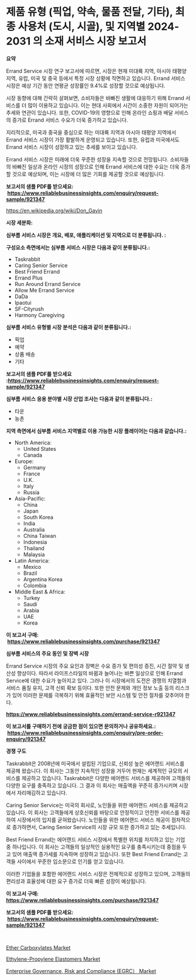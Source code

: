 <p><h1>제품 유형 (픽업, 약속, 물품 전달, 기타), 최종 사용처 (도시, 시골), 및 지역별 2024-2031 의 소재 서비스 시장 보고서</h1></p><p><strong>요약</strong></p>
<p><p>Errand Service 시장 연구 보고서에 따르면, 시장은 현재 미대륙 지역, 아시아 태평양 지역, 유럽, 미국 및 중국 등에서 특정 시장 상황에 직면하고 있습니다. Errand 서비스 시장은 예상 기간 동안 연평균 성장률인 9.4%로 성장할 것으로 예상됩니다.</p><p>시장 동향에 대해 간략히 살펴보면, 소비자들은 바빠진 생활에 대응하기 위해 Errand 서비스를 더 많이 이용하고 있습니다. 이는 현대 사회에서 시간이 소중한 자원이 되어가는 추세와 연관이 있습니다. 또한, COVID-19의 영향으로 인해 온라인 쇼핑과 배달 서비스의 증가로 Errand 서비스 수요가 더욱 증가하고 있습니다.</p><p>지리적으로, 미국과 중국을 중심으로 하는 미대륙 지역과 아시아 태평양 지역에서 Errand 서비스 시장이 가장 활발하게 운영되고 있습니다. 또한, 유럽과 미국에서도 Errand 서비스 시장이 성장하고 있는 추세를 보이고 있습니다.</p><p>Errand 서비스 시장은 미래에 더욱 꾸준한 성장을 지속할 것으로 전망됩니다. 소비자들의 바빠진 일상과 온라인 시장의 성장으로 인해 Errand 서비스에 대한 수요는 더욱 증가할 것으로 예상되며, 이는 시장에 더 많은 기회를 제공할 것으로 예상됩니다.</p></p>
<p><strong>보고서의 샘플 PDF를 받으세요: &nbsp;<a href="https://www.reliablebusinessinsights.com/enquiry/request-sample/921347">https://www.reliablebusinessinsights.com/enquiry/request-sample/921347</a></strong></p>
<p><a href="https://en.wikipedia.org/wiki/Don_Gavin">https://en.wikipedia.org/wiki/Don_Gavin</a></p>
<p><strong>시장 세분화:</strong></p>
<p><strong> 심부름 서비스 시장은 개요, 배포, 애플리케이션 및 지역으로 더 분류됩니다. :</strong></p>
<p><strong>구성요소 측면에서는 심부름 서비스 시장은 다음과 같이 분류됩니다.:</strong></p>
<p><ul><li>Taskrabbit</li><li>Caring Senior Service</li><li>Best Friend Errand</li><li>Errand Plus</li><li>Run Around Errand Service</li><li>Allow Me Errand Service</li><li>DaDa</li><li>Ipaotui</li><li>SF-Cityrush</li><li>Harmony Caregiving</li></ul></p>
<p><strong> 심부름 서비스 유형별 시장 분석은 다음과 같이 분류됩니다.:</strong></p>
<p><ul><li>픽업</li><li>예약</li><li>상품 배송</li><li>기타</li></ul></p>
<p><strong>보고서의 샘플 PDF를 받으세요 :<a href="https://www.reliablebusinessinsights.com/enquiry/request-sample/921347">https://www.reliablebusinessinsights.com/enquiry/request-sample/921347</a></strong></p>
<p><strong> 심부름 서비스 응용 분야별 시장 산업 조사는 다음과 같이 분류됩니다.:</strong></p>
<p><ul><li>타운</li><li>농촌</li></ul></p>
<p><strong>지역 측면에서 심부름 서비스 지역별로 이용 가능한 시장 플레이어는 다음과 같습니다.:</strong></p>
<p><ul>
    <li>
        North America:
        <ul>
            <li>United States</li>
            <li>Canada</li>
        </ul>
    </li>
    <li>
        Europe:
        <ul>
            <li>Germany</li>
            <li>France</li>
            <li>U.K.</li>
            <li>Italy</li>
            <li>Russia</li>
        </ul>
    </li>
    <li>
        Asia-Pacific:
        <ul>
            <li>China</li>
            <li>Japan</li>
            <li>South Korea</li>
            <li>India</li>
            <li>Australia</li>
            <li>China Taiwan</li>
            <li>Indonesia</li>
            <li>Thailand</li>
            <li>Malaysia</li>
        </ul>
    </li>
    <li>
        Latin America:
        <ul>
            <li>Mexico</li>
            <li>Brazil</li>
            <li>Argentina Korea</li>
            <li>Colombia</li>
        </ul>
    </li>
    <li>
        Middle East & Africa:
        <ul>
            <li>Turkey</li>
            <li>Saudi</li>
            <li>Arabia</li>
            <li>UAE</li>
            <li>Korea</li>
        </ul>
    </li>
    </ul></p>
<p><strong>이 보고서 구매: &nbsp;<a href="https://www.reliablebusinessinsights.com/purchase/921347">https://www.reliablebusinessinsights.com/purchase/921347</a></strong></p>
<p><strong>심부름 서비스의 주요 동인 및 장벽 시장</strong></p>
<p><p>Errand Service 시장의 주요 요인과 장벽은 수요 증가 및 편의성 증진, 시간 절약 및 생산성 향상이다. 따라서 라이프스타일의 바뀜과 늘어나는 바쁜 일상으로 인해 Errand Service에 대한 수요가 높아지고 있다. 그러나 이 시장에서의 도전은 경쟁의 치열함과 서비스 품질 유지, 고객 신뢰 확보 등이다. 또한 안전 문제와 개인 정보 노출 등의 리스크가 있어 이러한 문제를 극복하기 위해 효율적인 보안 시스템 및 안전 절차를 갖추어야 한다.</p></p>
<p><strong><a href="https://www.reliablebusinessinsights.com/errand-service-r921347">https://www.reliablebusinessinsights.com/errand-service-r921347</a></strong></p>
<p><strong>이 보고서를 구매하기 전에 궁금한 점이 있으면 문의하거나 공유하세요.: &nbsp;<a href="https://www.reliablebusinessinsights.com/enquiry/pre-order-enquiry/921347">https://www.reliablebusinessinsights.com/enquiry/pre-order-enquiry/921347</a></strong></p>
<p><strong>경쟁 구도</strong></p>
<p><p>Taskrabbit은 2008년에 미국에서 설립된 기업으로, 신뢰성 높은 에어랜드 서비스를 제공해 왔습니다. 이 회사는 그동안 지속적인 성장을 거두어 현재는 세계적인 규모의 서비스를 제공하고 있습니다. Taskrabbit은 다양한 에어랜드 서비스를 제공하여 고객들의 다양한 요구를 충족하고 있습니다. 그 결과 이 회사는 매출액을 꾸준히 증가시키며 시장에서 자리매김하고 있습니다.</p><p>Caring Senior Service는 미국의 회사로, 노인들을 위한 에어랜드 서비스를 제공하고 있습니다. 이 회사는 고객들에게 상호신뢰를 바탕으로 안정적이고 안전한 서비스를 제공하여 시장에서의 입지를 굳혀왔습니다. 노인들을 위한 에어랜드 서비스 제공이 점차적으로 증가하면서, Caring Senior Service의 시장 규모 또한 증가하고 있는 추세입니다. </p><p>Best Friend Errand는 에어랜드 서비스 시장에서 특별한 위치를 차지하고 있는 기업 중 하나입니다. 이 회사는 고객들의 일상적인 실용적인 요구를 충족시키는데 중점을 두고 있어 매출액 증가세를 지속하며 성장하고 있습니다. 또한 Best Friend Errand는 고객들 사이에서 꾸준한 입소문으로 인기를 얻고 있습니다. </p><p>이러한 기업들을 포함한 에어랜드 서비스 시장은 전체적으로 성장하고 있으며, 고객들의 편리성과 효율성에 대한 요구 증가로 더욱 빠른 성장이 예상됩니다.</p></p>
<p><strong>이 보고서 구매: &nbsp; <a href="https://www.reliablebusinessinsights.com/purchase/921347">https://www.reliablebusinessinsights.com/purchase/921347</a></strong></p>
<p><strong>보고서의 샘플 PDF를 받으세요: &nbsp;<a href="https://www.reliablebusinessinsights.com/enquiry/request-sample/921347">https://www.reliablebusinessinsights.com/enquiry/request-sample/921347</a></strong><strong></strong></p>
<p>&nbsp;</p>
<p><p><a href="https://github.com/mackpencerus/Market-Research-Report-List-1/blob/main/ether-carboxylates-market.md">Ether Carboxylates Market</a></p><p><a href="https://github.com/carolalsopr44536/Market-Research-Report-List-1/blob/main/ethylene-propylene-elastomers-market.md">Ethylene-Propylene Elastomers Market</a></p><p><a href="https://github.com/avrinamou1/Market-Research-Report-List-1/blob/main/enterprise-governance-risk-and-compliance-egrc-market.md">Enterprise Governance, Risk and Compliance (EGRC） Market</a></p></p>